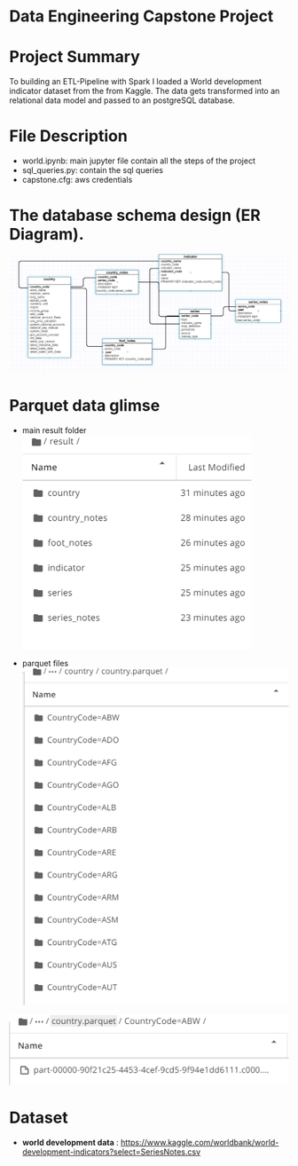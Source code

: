 # Data Engineering Capstone Project

# Project Summary
To building an ETL-Pipeline with Spark I loaded a World development indicator  dataset from the from Kaggle. The data gets transformed into an relational data model and passed to an postgreSQL database.

# File Description

 - world.ipynb: main jupyter file contain all the steps of the project 
 - sql_queries.py: contain the sql queries
 - capstone.cfg: aws credentials

 # The database schema design (ER Diagram).
 ![ER-Daigram](img/ER.PNG)


# Parquet data glimse
- main result folder
![main](img/main.PNG)

- parquet files 
![1](img/countryparquet1.PNG)

![2](img/countryparquet2.PNG)

# Dataset

- **world development data** : https://www.kaggle.com/worldbank/world-development-indicators?select=SeriesNotes.csv